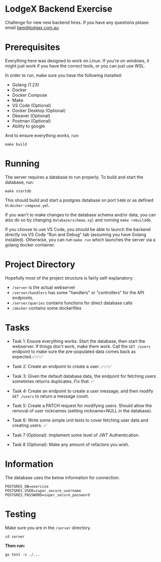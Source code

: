 # LodgeX Backend Exercise 

Challenge for new new backend hires. If you have any questions please email liam@lodgex.com.au

# Prerequisites 

Everything here was designed to work on Linux. If you're on windows, it might just work if you have the correct tools, or you can just use WSL.

In order to run, make sure you have the following installed:
* Golang (1.23)
* Docker
* Docker Compose
* Make
* VS Code (Optional) 
* Docker Desktop (Optional)
* Dbeaver (Optional)
* Postman (Optional) 
* Ability to google

And to ensure everything works, run:

```
make build
```

# Running 

The server requires a database to run properly. To build and start the database, run:

```
make startdb
```

This should build and start a postgres database on port `5400` or as defined in `docker-compose.yml`.

If you wan't to make changes to the database schema and/or data, you can also do so by changing `database/schema.sql` and running `make rebuilddb`.

If you choose to use VS Code, you should be able to launch the backend directly via VS Code "Run and Debug" tab (assuming you have Golang installed). Otherwise, you can run `make run` which launches the server via a golang docker container.

# Project Directory 

Hopefully most of the project structure is fairly self-explanatory:

* `/server` is the actual webserver 
* `/server/handlers` has some "handlers" or "controllers" for the API endpionts. 
* `/server/queries` contains functions for direct database calls 
* `/docker` contains some dockerfiles 

# Tasks 

* Task 1: Ensure everything works. Start the database, then start the webserver. If things don't work, make them work. Call the `GET /users` endpoint to make sure the pre-populated data comes back as expected.✅✅✅

* Task 2: Create an endpoint to create a user. ✅✅✅

* Task 3: Given the default database data, the endpoint for fetching users sometimes returns duplicates. Fix that. ✅

* Task 4: Create an endpoint to create a user message, and then modify `GET /users` to return a message count. 

* Task 5: Create a PATCH request for modifying users. Should allow the removal of user nicknames (setting nickname=NULL in the database). 

* Task 6: Write some simple unit tests to cover fetching user data and creating users. ✅

* Task 7 (Optional): Implement some level of JWT Authentication.

* Task 8 (Optional): Make any amount of refactors you wish. 


# Information 

The database uses the below information for connection:

```
POSTGRES_DB=exercise
POSTGRES_USER=super_secure_username
POSTGRES_PASSWORD=super_secure_password
```

# Testing
Make sure you are in the `/server` directory.
```
cd server
```
**Then run:**
```
go test -v ./...
```
